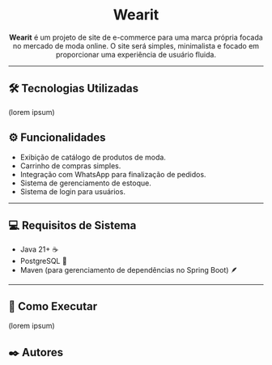 <h1 align="center">Wearit</h1>

<p align="center">
  <strong>Wearit</strong> é um projeto de site de e-commerce para uma marca própria focada no mercado de moda online. O site será simples, minimalista e focado em proporcionar uma experiência de usuário fluida.
</p>

---

## 🛠️ Tecnologias Utilizadas

(lorem ipsum)

## ⚙️ Funcionalidades

- Exibição de catálogo de produtos de moda.
- Carrinho de compras simples.
- Integração com WhatsApp para finalização de pedidos.
- Sistema de gerenciamento de estoque.
- Sistema de login para usuários.

---

## 💻 Requisitos de Sistema

- Java 21+ ☕
- PostgreSQL 🐘
- Maven (para gerenciamento de dependências no Spring Boot) 🪶

---

## 🚀 Como Executar

(lorem ipsum)

## ✒️ Autores
